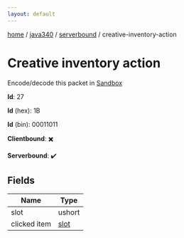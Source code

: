 ```yaml
---
layout: default
---
```


[home](/)  /  [java340](/protocol/java340)  /  [serverbound](/protocol/java340/serverbound)  /  creative-inventory-action

# Creative inventory action

Encode/decode this packet in [Sandbox](../../../sandbox/java340#Serverbound.CreativeInventoryAction)

**Id**: 27

**Id** (hex): 1B

**Id** (bin): 00011011

**Clientbound**: ✖️

**Serverbound**: ✔️

## Fields

Name | Type
---|---
slot | ushort
clicked item | [slot](/protocol/java340/types/slot)
